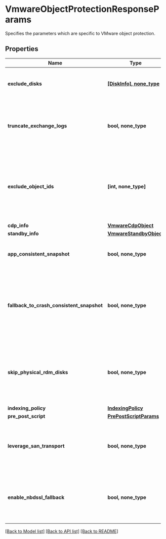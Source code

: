 # VmwareObjectProtectionResponseParams

Specifies the parameters which are specific to VMware object protection.

## Properties
Name | Type | Description | Notes
------------ | ------------- | ------------- | -------------
**exclude_disks** | [**[DiskInfo], none_type**](DiskInfo.md) | Specifies a list of disks to exclude from being protected. This is only applicable to VM objects. | [optional] 
**truncate_exchange_logs** | **bool, none_type** | Specifies whether or not to truncate MS Exchange logs while taking an app consistent snapshot of this object. This is only applicable to objects which have a registered MS Exchange app. | [optional] 
**exclude_object_ids** | **[int, none_type]** | Specifies the list of IDs of the objects to not be protected in this backup. This field only applies if provided object id is non leaf entity such as Tag or a folder. This can be used to ignore specific objects under a parent object which has been included for protection. | [optional] 
**cdp_info** | [**VmwareCdpObject**](VmwareCdpObject.md) |  | [optional] 
**standby_info** | [**VmwareStandbyObject**](VmwareStandbyObject.md) |  | [optional] 
**app_consistent_snapshot** | **bool, none_type** | Specifies whether or not to quiesce apps and the file system in order to take app consistent snapshots. | [optional] 
**fallback_to_crash_consistent_snapshot** | **bool, none_type** | Specifies whether or not to fallback to a crash consistent snapshot in the event that an app consistent snapshot fails. This parameter defaults to true and only changes the behavior of the operation if &#39;appConsistentSnapshot&#39; is set to &#39;true&#39;. | [optional] 
**skip_physical_rdm_disks** | **bool, none_type** | Specifies whether or not to skip backing up physical RDM disks. Physical RDM disks cannot be backed up, so if you attempt to backup a VM with physical RDM disks and this value is set to &#39;false&#39;, then those VM backups will fail. | [optional] 
**indexing_policy** | [**IndexingPolicy**](IndexingPolicy.md) |  | [optional] 
**pre_post_script** | [**PrePostScriptParams**](PrePostScriptParams.md) |  | [optional] 
**leverage_san_transport** | **bool, none_type** | If this field is set to true, then the backup for the objects will be performed using dedicated storage area network (SAN) instead of LAN or managment network. | [optional] 
**enable_nbdssl_fallback** | **bool, none_type** | If this field is set to true and SAN transport backup fails, then backup will fallback to use NBDSSL transport. This field only applies if &#39;leverageSanTransport&#39; is set to true. | [optional] 

[[Back to Model list]](../README.md#documentation-for-models) [[Back to API list]](../README.md#documentation-for-api-endpoints) [[Back to README]](../README.md)


